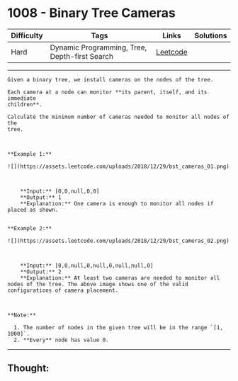 # 1008 - Binary Tree Cameras

Difficulty  | Tags | Links | Solutions
----------- | ---- | ----- | -----
Hard | Dynamic Programming, Tree, Depth-first Search | [Leetcode](https://leetcode.com/problems/binary-tree-cameras/description/) |


-----------

```
Given a binary tree, we install cameras on the nodes of the tree.

Each camera at a node can monitor **its parent, itself, and its immediate
children**.

Calculate the minimum number of cameras needed to monitor all nodes of the
tree.



**Example 1:**

![](https://assets.leetcode.com/uploads/2018/12/29/bst_cameras_01.png)

    
    
    **Input:** [0,0,null,0,0]
    **Output:** 1
    **Explanation:** One camera is enough to monitor all nodes if placed as shown.
    

**Example 2:**

![](https://assets.leetcode.com/uploads/2018/12/29/bst_cameras_02.png)

    
    
    **Input:** [0,0,null,0,null,0,null,null,0]
    **Output:** 2
    **Explanation:** At least two cameras are needed to monitor all nodes of the tree. The above image shows one of the valid configurations of camera placement.
    

  
**Note:**

  1. The number of nodes in the given tree will be in the range `[1, 1000]`.
  2. **Every** node has value 0.
```

-----------

## Thought:
